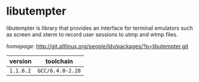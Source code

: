 # libutempter

libutempter is library that provides an interface for terminal  emulators such as screen and xterm to record user sessions to utmp and wtmp files.

*homepage*: <http://git.altlinux.org/people/ldv/packages/?p=libutempter.git>

version | toolchain
--------|----------
``1.1.6.2`` | ``GCC/6.4.0-2.28``
